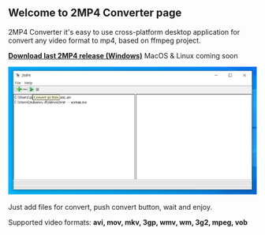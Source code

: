 ## **Welcome to 2MP4 Converter page**

2MP4 Converter it's easy to use cross-platform desktop application for convert any video format to mp4, based on ffmpeg project.

[**Download last 2MP4 release (Windows)**](https://github.com/javadimon/2MP4/releases/download/v.1.0.1/2mp4-setup.exe) MacOS & Linux coming soon

![image info](./img/2MP4.png)

Just add files for convert, push convert button, wait and enjoy.

Supported video formats: **avi, mov, mkv, 3gp, wmv, wm, 3g2, mpeg, vob**

